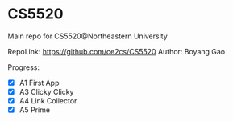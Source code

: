 # CS5520

Main repo for CS5520@Northeastern University

RepoLink: https://github.com/ce2cs/CS5520
Author: Boyang Gao

Progress:
- [x] A1 First App
- [x] A3 Clicky Clicky
- [x] A4 Link Collector
- [x] A5 Prime

